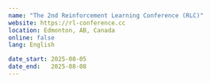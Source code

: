 ```yaml
---
name: "The 2nd Reinforcement Learning Conference (RLC)"
website: https://rl-conference.cc
location: Edmonton, AB, Canada
online: false
lang: English

date_start: 2025-08-05
date_end:   2025-08-08
---
```


